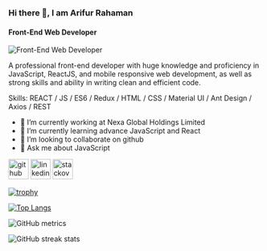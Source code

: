 ### Hi there 👋, I am Arifur Rahaman
#### Front-End Web Developer
![Front-End Web Developer](https://media.licdn.com/dms/image/D4D16AQH5Hb-mQ28v6A/profile-displaybackgroundimage-shrink_350_1400/0/1686211584332?e=1691625600&v=beta&t=wIpct520GCUPMOkXS3sLdHS0_CoRRPR7dejNoguAyMM)

A professional front-end developer  with huge knowledge and proficiency in JavaScript, ReactJS, and mobile responsive web development, as well as strong skills and ability in writing clean and efficient code.

Skills: REACT / JS / ES6 / Redux / HTML / CSS / Material UI / Ant Design / Axios / REST

- 🔭 I’m currently working at Nexa Global Holdings Limited 
- 🌱 I’m currently learning advance JavaScript and React 
- 👯 I’m looking to collaborate on github 
- 💬 Ask me about JavaScript 


[<img src='https://cdn.jsdelivr.net/npm/simple-icons@3.0.1/icons/github.svg' alt='github' height='40'>](https://github.com/Arifur-Rahaman)  [<img src='https://cdn.jsdelivr.net/npm/simple-icons@3.0.1/icons/linkedin.svg' alt='linkedin' height='40'>](https://www.linkedin.com/in/https://www.linkedin.com/in/arifur-rahaman-ars//)  [<img src='https://cdn.jsdelivr.net/npm/simple-icons@3.0.1/icons/stackoverflow.svg' alt='stackoverflow' height='40'>](https://stackoverflow.com/users/https://stackoverflow.com/users/20097686/arifur-rahaman?tab=profile)  

[![trophy](https://github-profile-trophy.vercel.app/?username=Arifur-Rahaman)](https://github.com/ryo-ma/github-profile-trophy)

[![Top Langs](https://github-readme-stats.vercel.app/api/top-langs/?username=Arifur-Rahaman)](https://github.com/anuraghazra/github-readme-stats)

![GitHub metrics](https://metrics.lecoq.io/Arifur-Rahaman)  

![GitHub streak stats](https://streak-stats.demolab.com/?user=Arifur-Rahaman)  


